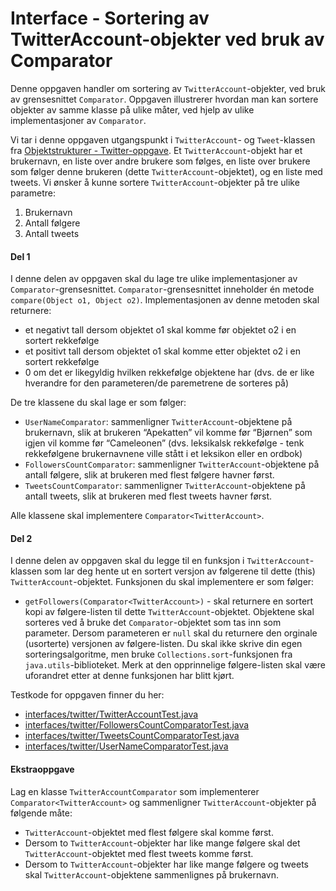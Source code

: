 # Interface - Sortering av TwitterAccount-objekter ved bruk av Comparator
Denne oppgaven handler om sortering av `TwitterAccount`-objekter, ved bruk av grensesnittet `Comparator`. Oppgaven illustrerer
hvordan man kan sortere objekter av samme klasse på ulike måter, ved hjelp av ulike implementasjoner av `Comparator`.

Vi tar i denne oppgaven utgangspunkt i `TwitterAccount`- og `Tweet`-klassen fra [Objektstrukturer - Twitter-oppgave](../oving5/Twitter.md).
Et `TwitterAccount`-objekt har et brukernavn, en liste over andre brukere som følges, en liste over brukere som følger denne brukeren
(dette `TwitterAccount`-objektet), og en liste med tweets. Vi ønsker å kunne sortere `TwitterAccount`-objekter på tre ulike parametre:

1. Brukernavn
1. Antall følgere
1. Antall tweets

#### Del 1
I denne delen av oppgaven skal du lage tre ulike implementasjoner av `Comparator`-grensesnittet. `Comparator`-grensesnittet inneholder
én metode `compare(Object o1, Object o2)`. Implementasjonen av denne metoden skal returnere:

* et negativt tall dersom objektet o1 skal komme før objektet o2 i en sortert rekkefølge
* et positivt tall dersom objektet o1 skal komme etter objektet o2 i en sortert rekkefølge
* 0 om det er likegyldig hvilken rekkefølge objektene har (dvs. de er like hverandre for den parameteren/de paremetrene de sorteres på)

De tre klassene du skal lage er som følger:

* `UserNameComparator`: sammenligner `TwitterAccount`-objektene på brukernavn, slik at brukeren “Apekatten” vil komme før
“Bjørnen” som igjen vil komme før “Cameleonen” (dvs. leksikalsk rekkefølge - tenk rekkefølgene brukernavnene ville stått i et
leksikon eller en ordbok)
* `FollowersCountComparator`: sammenligner `TwitterAccount`-objektene på antall følgere, slik at brukeren med flest følgere havner først.
* `TweetsCountComparator`: sammenligner `TwitterAccount`-objektene på antall tweets, slik at brukeren med flest tweets havner først.

Alle klassene skal implementere `Comparator<TwitterAccount>`.

#### Del 2
I denne delen av oppgaven skal du legge til en funksjon i `TwitterAccount`-klassen som lar deg hente ut en sortert versjon av følgerene
til dette (this) `TwitterAccount`-objektet. Funksjonen du skal implementere er som følger:

*  `getFollowers(Comparator<TwitterAccount>)` - skal returnere en sortert kopi av følgere-listen til dette `TwitterAccount`-objektet.
Objektene skal sorteres ved å bruke det `Comparator`-objektet som tas inn som parameter. Dersom parameteren er `null` skal du returnere
den orginale (usorterte) versjonen av følgere-listen. Du skal ikke skrive din egen sorteringsalgoritme, men bruke
`Collections.sort`-funksjonen fra `java.utils`-biblioteket. Merk at den opprinnelige følgere-listen skal være uforandret etter at
denne funksjonen har blitt kjørt.

Testkode for oppgaven finner du her:
- [interfaces/twitter/TwitterAccountTest.java](../../src/test/java/interfaces/twitter/TwitterAccountTest.java)
- [interfaces/twitter/FollowersCountComparatorTest.java](../../src/test/java/interfaces/twitter/FollowersCountComparatorTest.java)
- [interfaces/twitter/TweetsCountComparatorTest.java](../../src/test/java/interfaces/twitter/TweetsCountComparatorTest.java)
- [interfaces/twitter/UserNameComparatorTest.java](../../src/test/java/interfaces/twitter/UserNameComparatorTest.java)

#### Ekstraoppgave
Lag en klasse `TwitterAccountComparator` som implementerer `Comparator<TwitterAccount>` og sammenligner `TwitterAccount`-objekter på
følgende måte:

* `TwitterAccount`-objektet med flest følgere skal komme først.
* Dersom to `TwitterAccount`-objekter har like mange følgere skal det `TwitterAccount`-objektet med flest tweets komme først.
* Dersom to `TwitterAccount`-objekter har like mange følgere og tweets skal `TwitterAccount`-objektene sammenlignes på brukernavn.

